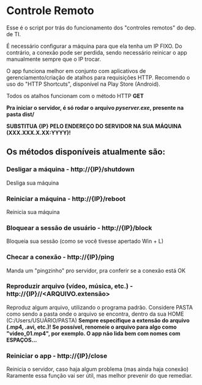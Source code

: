 # Controle Remoto

Esse é o script por trás do funcionamento dos "controles remotos" do dep. de TI.

É necessário configurar a máquina para que ela tenha um IP FIXO. Do contrário, a conexão pode ser perdida, sendo necessário reinicar o app manualmente sempre que o IP trocar.

O app funciona melhor em conjunto com aplicativos de gerenciamento/criação de atalhos para requisições HTTP. Recomendo o uso do "HTTP Shortcuts", disponível na Play Store (Android).

Todos os atalhos funcionam com o método HTTP **GET**

**Pra iniciar o servidor, é só rodar o arquivo _pyserver.exe_, presente na pasta dist/**

**SUBSTITUA {IP} PELO ENDEREÇO DO SERVIDOR NA SUA MÁQUINA (XXX.XXX.X.XX:YYYY)!**

## Os métodos disponíveis atualmente são:

### Desligar a máquina - http://{IP}/shutdown

Desliga sua máquina

### Reiniciar a máquina - http://{IP}/reboot

Reinicia sua máquina

### Bloquear a sessão de usuário - http://{IP}/block

Bloqueia sua sessão (como se você tivesse apertado Win + L)

### Checar a conexão - http://{IP}/ping

Manda um "pingzinho" pro servidor, pra conferir se a conexão está OK

### Reproduzir arquivo (vídeo, música, etc.) - http://{IP}/<PASTA>/<ARQUIVO.extensão>

Reproduz algum arquivo, utilizando o programa padrão.
Considere PASTA como sendo a pasta onde o arquivo se encontra, dentro da sua HOME (C:/Users/USUÁRIO/PASTA)
**Sempre especifique a extensão do arquivo (.mp4, .avi, etc.)! Se possível, renomeie o arquivo para algo como "video_01.mp4", por exemplo. O app não lida bem com nomes com ESPAÇOS...**

### Reiniciar o app - http://{IP}/close

Reinicia o servidor, caso haja algum problema (mas ainda haja conexão)
Raramente essa função vai ser útil, mas melhor prevenir do que remediar.
